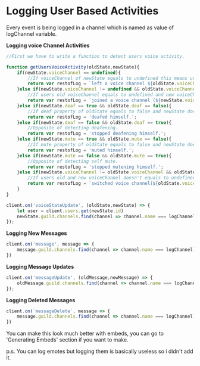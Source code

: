 # Logging User Based Activities

Every event is being logged in a channel which is named as value of logChannel variable. 

**Logging voice Channel Activities**

```js
//First we have to write a function to detect users voice activity.

function getUsersVoiceActivity(oldState,newState){
	if(newState.voiceChannel == undefined){
		//If voiceChannel of newState equals to undefined this means user left the channel.
		return var restofLog = `left a voice channel ${oldState.voiceChannel}`;
	}else if(newState.voiceChannel != undefined && oldState.voiceChannel == undefined){
		//If users old voiceChannel equals to undefined and new voiceChannel doesn't, this means user joins a voice channel.
		return var restofLog = `joined a voice channel (${newState.voiceChannel}).`;
	}else if(newState.deaf == true && oldState.deaf == false){
		//If deaf property of oldState equals to false and newState doesn't, this means user deafens himself.
		return var restofLog = 'deafed himself.';
	}else if(newState.deaf == false && oldState.deaf == true){
		//Opposite of detecting deafening.
		return var restofLog = 'stopped deafening himself.';
	}else if(newState.mute == true && oldState.mute == false){
		//If mute property of oldState equals to false and newState doesn't, this means user mutes himself.
		return var restofLog = 'muted himself.';
	}else if(newState.mute == false && oldState.mute == true){
		//Opposite of detecting self mute.
		return var restofLog = 'stopped mutening himself.';
	}else if(newState.voiceChannel != oldState.voiceChannel && oldState.voiceChannel != undefined){
		//If users old and new voiceChannel doesn't equals to undefined this means user switched from old voiceChannel to new voiceChannel.
		return var restofLog = `switched voice channel(${oldState.voiceChannel} to ${newState.voiceChannel}).`;
	}
}

client.on('voiceStateUpdate', (oldState,newState) => {
	let user = client.users.get(newState.id)
	newState.guild.channels.find(channel => channel.name === logChannel).send(`${user.username}#${user.discriminator} ${getUsersVoiceActivity(oldState,newState)}`)
});
```

**Logging New Messages**

```js
client.on('message', message => {
	message.guild.channels.find(channel => channel.name === logChannel).send(`${message.author} just sent a new message ${message.content} to #${message.channel.name} channel.`)
})
```

**Logging Message Updates**

```js
client.on('messageUpdate', (oldMessage,newMessage) => {
	oldMessage.guild.channels.find(channel => channel.name === logChannel).send(`${message.author} changed his ${oldMessage.content} message with ${newMessage.content} in ${newMessage.channel.name}.`)
});
```

**Logging Deleted Messages**

```js
client.on(`messageDelete`, message => {
	message.guild.channels.find(channel => channel.name === logChannel).send(`${message.author} deleted his ${message.content} message in ${message.channel.name}.`)
})
```

You can make this look much better with embeds, you can go to 'Generating Embeds' section if you want to make.

p.s. You can log emotes but logging them is basically useless so i didn't add it.
